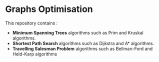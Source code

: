 # Graphs Optimisation 

This repository contains : 
- **Minimum Spanning Trees** algorithms such as Prim and Kruskal algorithms.
- **Shortest Path Search** algorithms such as Dijkstra and A* algorithms.
- **Travelling Salesman Problem** algorithms such as Bellman-Ford and Held-Karp algorithms
